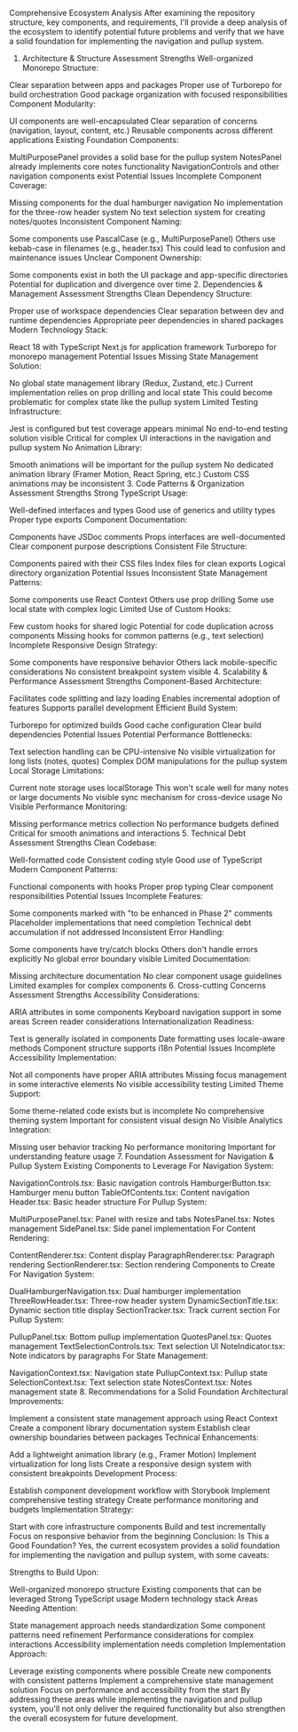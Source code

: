 Comprehensive Ecosystem Analysis
After examining the repository structure, key components, and requirements, I'll provide a deep analysis of the ecosystem to identify potential future problems and verify that we have a solid foundation for implementing the navigation and pullup system.

1. Architecture & Structure Assessment
   Strengths
   Well-organized Monorepo Structure:

Clear separation between apps and packages
Proper use of Turborepo for build orchestration
Good package organization with focused responsibilities
Component Modularity:

UI components are well-encapsulated
Clear separation of concerns (navigation, layout, content, etc.)
Reusable components across different applications
Existing Foundation Components:

MultiPurposePanel provides a solid base for the pullup system
NotesPanel already implements core notes functionality
NavigationControls and other navigation components exist
Potential Issues
Incomplete Component Coverage:

Missing components for the dual hamburger navigation
No implementation for the three-row header system
No text selection system for creating notes/quotes
Inconsistent Component Naming:

Some components use PascalCase (e.g., MultiPurposePanel)
Others use kebab-case in filenames (e.g., header.tsx)
This could lead to confusion and maintenance issues
Unclear Component Ownership:

Some components exist in both the UI package and app-specific directories
Potential for duplication and divergence over time 2. Dependencies & Management Assessment
Strengths
Clean Dependency Structure:

Proper use of workspace dependencies
Clear separation between dev and runtime dependencies
Appropriate peer dependencies in shared packages
Modern Technology Stack:

React 18 with TypeScript
Next.js for application framework
Turborepo for monorepo management
Potential Issues
Missing State Management Solution:

No global state management library (Redux, Zustand, etc.)
Current implementation relies on prop drilling and local state
This could become problematic for complex state like the pullup system
Limited Testing Infrastructure:

Jest is configured but test coverage appears minimal
No end-to-end testing solution visible
Critical for complex UI interactions in the navigation and pullup system
No Animation Library:

Smooth animations will be important for the pullup system
No dedicated animation library (Framer Motion, React Spring, etc.)
Custom CSS animations may be inconsistent 3. Code Patterns & Organization Assessment
Strengths
Strong TypeScript Usage:

Well-defined interfaces and types
Good use of generics and utility types
Proper type exports
Component Documentation:

Components have JSDoc comments
Props interfaces are well-documented
Clear component purpose descriptions
Consistent File Structure:

Components paired with their CSS files
Index files for clean exports
Logical directory organization
Potential Issues
Inconsistent State Management Patterns:

Some components use React Context
Others use prop drilling
Some use local state with complex logic
Limited Use of Custom Hooks:

Few custom hooks for shared logic
Potential for code duplication across components
Missing hooks for common patterns (e.g., text selection)
Incomplete Responsive Design Strategy:

Some components have responsive behavior
Others lack mobile-specific considerations
No consistent breakpoint system visible 4. Scalability & Performance Assessment
Strengths
Component-Based Architecture:

Facilitates code splitting and lazy loading
Enables incremental adoption of features
Supports parallel development
Efficient Build System:

Turborepo for optimized builds
Good cache configuration
Clear build dependencies
Potential Issues
Potential Performance Bottlenecks:

Text selection handling can be CPU-intensive
No visible virtualization for long lists (notes, quotes)
Complex DOM manipulations for the pullup system
Local Storage Limitations:

Current note storage uses localStorage
This won't scale well for many notes or large documents
No visible sync mechanism for cross-device usage
No Visible Performance Monitoring:

Missing performance metrics collection
No performance budgets defined
Critical for smooth animations and interactions 5. Technical Debt Assessment
Strengths
Clean Codebase:

Well-formatted code
Consistent coding style
Good use of TypeScript
Modern Component Patterns:

Functional components with hooks
Proper prop typing
Clear component responsibilities
Potential Issues
Incomplete Features:

Some components marked with "to be enhanced in Phase 2" comments
Placeholder implementations that need completion
Technical debt accumulation if not addressed
Inconsistent Error Handling:

Some components have try/catch blocks
Others don't handle errors explicitly
No global error boundary visible
Limited Documentation:

Missing architecture documentation
No clear component usage guidelines
Limited examples for complex components 6. Cross-cutting Concerns Assessment
Strengths
Accessibility Considerations:

ARIA attributes in some components
Keyboard navigation support in some areas
Screen reader considerations
Internationalization Readiness:

Text is generally isolated in components
Date formatting uses locale-aware methods
Component structure supports i18n
Potential Issues
Incomplete Accessibility Implementation:

Not all components have proper ARIA attributes
Missing focus management in some interactive elements
No visible accessibility testing
Limited Theme Support:

Some theme-related code exists but is incomplete
No comprehensive theming system
Important for consistent visual design
No Visible Analytics Integration:

Missing user behavior tracking
No performance monitoring
Important for understanding feature usage 7. Foundation Assessment for Navigation & Pullup System
Existing Components to Leverage
For Navigation System:

NavigationControls.tsx: Basic navigation controls
HamburgerButton.tsx: Hamburger menu button
TableOfContents.tsx: Content navigation
Header.tsx: Basic header structure
For Pullup System:

MultiPurposePanel.tsx: Panel with resize and tabs
NotesPanel.tsx: Notes management
SidePanel.tsx: Side panel implementation
For Content Rendering:

ContentRenderer.tsx: Content display
ParagraphRenderer.tsx: Paragraph rendering
SectionRenderer.tsx: Section rendering
Components to Create
For Navigation System:

DualHamburgerNavigation.tsx: Dual hamburger implementation
ThreeRowHeader.tsx: Three-row header system
DynamicSectionTitle.tsx: Dynamic section title display
SectionTracker.tsx: Track current section
For Pullup System:

PullupPanel.tsx: Bottom pullup implementation
QuotesPanel.tsx: Quotes management
TextSelectionControls.tsx: Text selection UI
NoteIndicator.tsx: Note indicators by paragraphs
For State Management:

NavigationContext.tsx: Navigation state
PullupContext.tsx: Pullup state
SelectionContext.tsx: Text selection state
NotesContext.tsx: Notes management state 8. Recommendations for a Solid Foundation
Architectural Improvements:

Implement a consistent state management approach using React Context
Create a component library documentation system
Establish clear ownership boundaries between packages
Technical Enhancements:

Add a lightweight animation library (e.g., Framer Motion)
Implement virtualization for long lists
Create a responsive design system with consistent breakpoints
Development Process:

Establish component development workflow with Storybook
Implement comprehensive testing strategy
Create performance monitoring and budgets
Implementation Strategy:

Start with core infrastructure components
Build and test incrementally
Focus on responsive behavior from the beginning
Conclusion: Is This a Good Foundation?
Yes, the current ecosystem provides a solid foundation for implementing the navigation and pullup system, with some caveats:

Strengths to Build Upon:

Well-organized monorepo structure
Existing components that can be leveraged
Strong TypeScript usage
Modern technology stack
Areas Needing Attention:

State management approach needs standardization
Some component patterns need refinement
Performance considerations for complex interactions
Accessibility implementation needs completion
Implementation Approach:

Leverage existing components where possible
Create new components with consistent patterns
Implement a comprehensive state management solution
Focus on performance and accessibility from the start
By addressing these areas while implementing the navigation and pullup system, you'll not only deliver the required functionality but also strengthen the overall ecosystem for future development.
